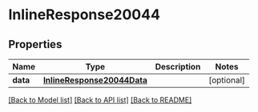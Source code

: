 # InlineResponse20044

## Properties
Name | Type | Description | Notes
------------ | ------------- | ------------- | -------------
**data** | [**InlineResponse20044Data**](InlineResponse20044Data.md) |  | [optional] 

[[Back to Model list]](../README.md#documentation-for-models) [[Back to API list]](../README.md#documentation-for-api-endpoints) [[Back to README]](../README.md)

